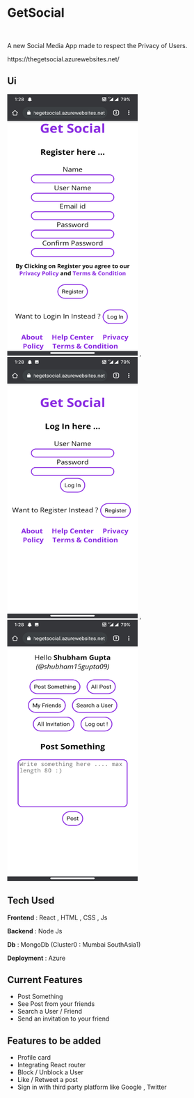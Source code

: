 # GetSocial
<br/>
<p>A new Social Media App made to respect the Privacy of Users.</p>
https://thegetsocial.azurewebsites.net/

## Ui
<img src="./images/img1.png"  width="300" height="600"> , <img src="./images/img2.png"  width="300" height="600"> , <img src="./images/img3.png"  width="300" height="600"> <br/>

## Tech Used
<p> <b>Frontend</b> : React , HTML , CSS , Js </p>
<p> <b>Backend</b> : Node Js</p>
<p> <b>Db</b> : MongoDb (Cluster0 : Mumbai SouthAsia1) </p>
<p> <b>Deployment</b> : Azure </p>

## Current Features
<ul>
  <li>Post Something</li>
  <li>See Post from your friends</li>
  <li>Search a User / Friend</li>
  <li>Send an invitation to your friend</li>
</ul>

## Features to be added
<ul>
 <li>Profile card</li>
 <li> Integrating React router </li>
 <li>Block / Unblock a User</li>
 <li>Like / Retweet a post</li>
 <li>Sign in with third party platform like Google , Twitter </li>
</ul>

